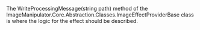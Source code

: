 The WriteProcessingMessage(string path) method of the ImageManipulator.Core.Abstraction.Classes.ImageEffectProviderBase class is where the logic for the effect should be described.
